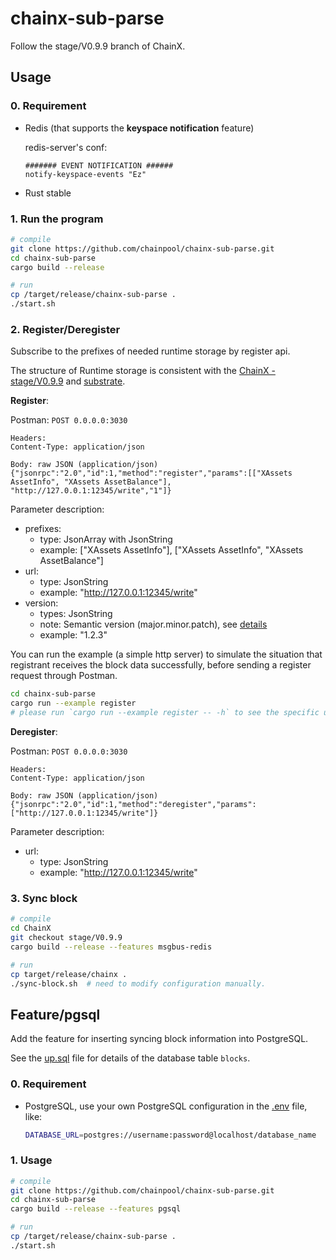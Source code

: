 # chainx-sub-parse

Follow the stage/V0.9.9 branch of ChainX.

## Usage

### 0. Requirement

- Redis (that supports the **keyspace notification** feature)

    redis-server's conf:

    ```
    ####### EVENT NOTIFICATION ######
    notify-keyspace-events "Ez"
    ```

- Rust stable

### 1. Run the program

```bash
# compile
git clone https://github.com/chainpool/chainx-sub-parse.git
cd chainx-sub-parse
cargo build --release

# run
cp /target/release/chainx-sub-parse .
./start.sh
```

### 2. Register/Deregister

Subscribe to the prefixes of needed runtime storage by register api.

The structure of Runtime storage is consistent with the [ChainX - stage/V0.9.9](https://github.com/chainpool/ChainX/tree/stage/V0.9.9) and [substrate](https://github.com/chainpool/substrate).

**Register**:

Postman: `POST 0.0.0.0:3030`

```
Headers:
Content-Type: application/json

Body: raw JSON (application/json)
{"jsonrpc":"2.0","id":1,"method":"register","params":[["XAssets AssetInfo", "XAssets AssetBalance"], "http://127.0.0.1:12345/write","1"]}
```

Parameter description:

- prefixes: 
    - type: JsonArray with JsonString
    - example: ["XAssets AssetInfo"], ["XAssets AssetInfo", "XAssets AssetBalance"]
- url: 
    - type: JsonString
    - example: "http://127.0.0.1:12345/write"
- version: 
    - types: JsonString
    - note: Semantic version (major.minor.patch), see [details](https://github.com/semver/semver)
    - example: "1.2.3"

You can run the example (a simple http server) to simulate the situation 
that registrant receives the block data successfully, 
before sending a register request through Postman.

```bash
cd chainx-sub-parse
cargo run --example register
# please run `cargo run --example register -- -h` to see the specific usage.
```

**Deregister**:

Postman: `POST 0.0.0.0:3030`

```
Headers:
Content-Type: application/json

Body: raw JSON (application/json)
{"jsonrpc":"2.0","id":1,"method":"deregister","params":["http://127.0.0.1:12345/write"]}
```

Parameter description:

- url: 
    - type: JsonString
    - example: "http://127.0.0.1:12345/write"

### 3. Sync block

```bash
# compile
cd ChainX
git checkout stage/V0.9.9
cargo build --release --features msgbus-redis

# run
cp target/release/chainx .
./sync-block.sh  # need to modify configuration manually.
```

## Feature/pgsql

Add the feature for inserting syncing block information into PostgreSQL.
 
See the [up.sql](migrations/2019-02-12-082211_create_blocks/up.sql) file for details of the database table `blocks`.

### 0. Requirement

- PostgreSQL, use your own PostgreSQL configuration in the [.env](./.env) file, like:
    ```bash
    DATABASE_URL=postgres://username:password@localhost/database_name
    ```

### 1. Usage

```bash
# compile
git clone https://github.com/chainpool/chainx-sub-parse.git
cd chainx-sub-parse
cargo build --release --features pgsql

# run
cp /target/release/chainx-sub-parse .
./start.sh
```

